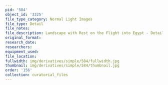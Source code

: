 ```yaml
---
pid: '584'
object_id: '3325'
file_type_category: Normal Light Images
file_type: Detail
file_notes:
file_description: Landscape with Rest on the Flight into Egypt - Detail 2
original_format:
research_date:
researchers:
equipment_used:
file_location:
fullwidth: img/derivatives/simple/584/fullwidth.jpg
thumbnail: img/derivatives/simple/584/thumbnail.jpg
order: '156'
collection: curatorial_files
---
```

